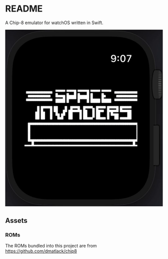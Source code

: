 # README
A Chip-8 emulator for watchOS written in Swift.

![](invaders.gif)

## Assets
### ROMs
The ROMs bundled into this project are from https://github.com/dmatlack/chip8